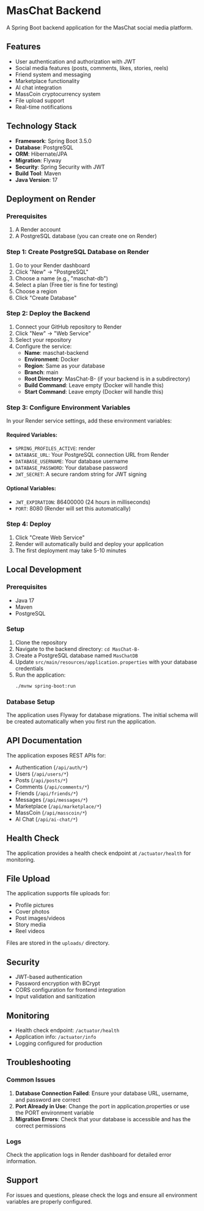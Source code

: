 # MasChat Backend

A Spring Boot backend application for the MasChat social media platform.

## Features

- User authentication and authorization with JWT
- Social media features (posts, comments, likes, stories, reels)
- Friend system and messaging
- Marketplace functionality
- AI chat integration
- MassCoin cryptocurrency system
- File upload support
- Real-time notifications

## Technology Stack

- **Framework**: Spring Boot 3.5.0
- **Database**: PostgreSQL
- **ORM**: Hibernate/JPA
- **Migration**: Flyway
- **Security**: Spring Security with JWT
- **Build Tool**: Maven
- **Java Version**: 17

## Deployment on Render

### Prerequisites

1. A Render account
2. A PostgreSQL database (you can create one on Render)

### Step 1: Create PostgreSQL Database on Render

1. Go to your Render dashboard
2. Click "New" → "PostgreSQL"
3. Choose a name (e.g., "maschat-db")
4. Select a plan (Free tier is fine for testing)
5. Choose a region
6. Click "Create Database"

### Step 2: Deploy the Backend

1. Connect your GitHub repository to Render
2. Click "New" → "Web Service"
3. Select your repository
4. Configure the service:
   - **Name**: maschat-backend
   - **Environment**: Docker
   - **Region**: Same as your database
   - **Branch**: main
   - **Root Directory**: MasChat-B- (if your backend is in a subdirectory)
   - **Build Command**: Leave empty (Docker will handle this)
   - **Start Command**: Leave empty (Docker will handle this)

### Step 3: Configure Environment Variables

In your Render service settings, add these environment variables:

#### Required Variables:
- `SPRING_PROFILES_ACTIVE`: render
- `DATABASE_URL`: Your PostgreSQL connection URL from Render
- `DATABASE_USERNAME`: Your database username
- `DATABASE_PASSWORD`: Your database password
- `JWT_SECRET`: A secure random string for JWT signing

#### Optional Variables:
- `JWT_EXPIRATION`: 86400000 (24 hours in milliseconds)
- `PORT`: 8080 (Render will set this automatically)

### Step 4: Deploy

1. Click "Create Web Service"
2. Render will automatically build and deploy your application
3. The first deployment may take 5-10 minutes

## Local Development

### Prerequisites

- Java 17
- Maven
- PostgreSQL

### Setup

1. Clone the repository
2. Navigate to the backend directory: `cd MasChat-B-`
3. Create a PostgreSQL database named `MasChatDB`
4. Update `src/main/resources/application.properties` with your database credentials
5. Run the application:
   ```bash
   ./mvnw spring-boot:run
   ```

### Database Setup

The application uses Flyway for database migrations. The initial schema will be created automatically when you first run the application.

## API Documentation

The application exposes REST APIs for:

- Authentication (`/api/auth/*`)
- Users (`/api/users/*`)
- Posts (`/api/posts/*`)
- Comments (`/api/comments/*`)
- Friends (`/api/friends/*`)
- Messages (`/api/messages/*`)
- Marketplace (`/api/marketplace/*`)
- MassCoin (`/api/masscoin/*`)
- AI Chat (`/api/ai-chat/*`)

## Health Check

The application provides a health check endpoint at `/actuator/health` for monitoring.

## File Upload

The application supports file uploads for:
- Profile pictures
- Cover photos
- Post images/videos
- Story media
- Reel videos

Files are stored in the `uploads/` directory.

## Security

- JWT-based authentication
- Password encryption with BCrypt
- CORS configuration for frontend integration
- Input validation and sanitization

## Monitoring

- Health check endpoint: `/actuator/health`
- Application info: `/actuator/info`
- Logging configured for production

## Troubleshooting

### Common Issues

1. **Database Connection Failed**: Ensure your database URL, username, and password are correct
2. **Port Already in Use**: Change the port in application.properties or use the PORT environment variable
3. **Migration Errors**: Check that your database is accessible and has the correct permissions

### Logs

Check the application logs in Render dashboard for detailed error information.

## Support

For issues and questions, please check the logs and ensure all environment variables are properly configured. 